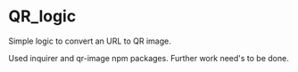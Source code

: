 # QR_logic

Simple logic to convert an URL to QR image.

Used inquirer and qr-image npm packages.
Further work need's to be done.
